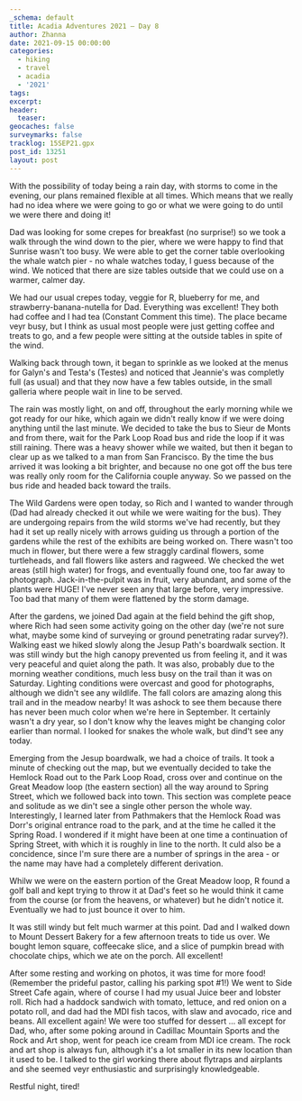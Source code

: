 ```yaml
---
_schema: default
title: Acadia Adventures 2021 – Day 8
author: Zhanna
date: 2021-09-15 00:00:00
categories:
  - hiking
  - travel
  - acadia
  - '2021'
tags:
excerpt: 
header:
  teaser:
geocaches: false
surveymarks: false
tracklog: 15SEP21.gpx
post_id: 13251
layout: post
---
```


With the possibility of today being a rain day, with storms to come in the evening, our plans remained flexible at all times. Which means that we really had no idea where we were going to go or what we were going to do until we were there and doing it!

Dad was looking for some crepes for breakfast (no surprise!) so we took a walk through the wind down to the pier, where we were happy to find that Sunrise wasn't too busy. We were able to get the corner table overlooking the whale watch pier - no whale watches today, I guess because of the wind. We noticed that there are size tables outside that we could use on a warmer, calmer day. 

We had our usual crepes today, veggie for R, blueberry for me, and strawberry-banana-nutella for Dad. Everything was excellent! They both had coffee and I had tea (Constant Comment this time). The place became veyr busy, but I think as usual most people were just getting coffee and treats to go, and a few people were sitting at the outside tables in spite of the wind.

Walking back through town, it began to sprinkle as we looked at the menus for Galyn's and Testa's (Testes) and noticed that Jeannie's was completly full (as usual) and that they now have a few tables outside, in the small galleria where people wait in line to be served.

The rain was mostly light, on and off, throughout the early morning while we got ready for our hike, which again we didn't really know if we were doing anything until the last minute. We decided to take the bus to Sieur de Monts and from there, wait for the Park Loop Road bus and ride the loop if it was still raining. There was a heavy shower while we waited, but then it began to clear up as we talked to a man from San Francisco. By the time the bus arrived it was looking a bit brighter, and because no one got off the bus tere was really only room for the California couple anyway. So we passed on the bus ride and headed back toward the trails.

The Wild Gardens were open today, so Rich and I wanted to wander through (Dad had already checked it out while we were waiting for the bus). They are undergoing repairs from the wild storms we've had recently, but they had it set up really nicely with arrows guiding us through a portion of the gardens while the rest of the exhibits are being worked on. There wasn't too much in flower, but there were a few straggly cardinal flowers, some turtleheads, and fall flowers like asters and ragweed. We checked the wet areas (still high water) for frogs, and eventually found one, too far away to photograph. Jack-in-the-pulpit was in fruit, very abundant, and some of the plants were HUGE! I've never seen any that large before, very impressive. Too bad that many of them were flattened by the storm damage.

After the gardens, we joined Dad again at the field behind the gift shop, where Rich had seen some activity going on the other day (we're not sure what, maybe some kind of surveying or ground penetrating radar survey?). Walking east we hiked slowly along the Jesup Path's boardwalk section. It was still windy but the high canopy prevented us from feeling it, and it was very peaceful and quiet along the path. It was also, probably due to the morning weather conditions, much less busy on the trail than it was on Saturday. Lighting conditions were overcast and good for photographs, although we didn't see any wildlife. The fall colors are amazing along this trail and in the meadow nearby! It was ashock to see them because there has never been much color when we're here in September. It certainly wasn't a dry year, so I don't know why the leaves might be changing color earlier than normal. I looked for snakes the whole walk, but dind't see any today.

Emerging from the Jesup boardwalk, we had a choice of trails. It took a minute of checking out the map, but we eventually decided to take the Hemlock Road out to the Park Loop Road, cross over and continue on the Great Meadow loop (the eastern section) all the way around to Spring Street, which we followed back into town. This section was complete peace and solitude as we din't see a single other person the whole way. Interestingly, I learned later from Pathmakers that the Hemlock Road was Dorr's original entrance road to the park, and at the time he called it the Spring Road. I wondered if it might have been at one time a continuation of Spring Street, with which it is roughly in line to the north. It culd also be a concidence, since I'm sure there are a number of springs in the area - or the name may have had a completely different derivation.

Whilw we were on the eastern portion of the Great Meadow loop, R found a golf ball and kept trying to throw it at Dad's feet so he would think it came from the course (or from the heavens, or whatever) but he didn't notice it. Eventually we had to just bounce it over to him. 

It was still windy but felt much warmer at this point. Dad and I walked down to Mount Dessert Bakery for a few afternoon treats to tide us over. We bought lemon square, coffeecake slice, and a slice of pumpkin bread with chocolate chips, which we ate on the porch. All excellent! 

After some resting and working on photos, it was time for more food!  (Remember the  prideful pastor, calling his parking spot #1!) We went to Side Street Cafe again, where of course I had my usual Juice beer and lobster roll. Rich had a haddock sandwich with tomato, lettuce, and red onion on a potato roll, and dad had the MDI fish tacos, with slaw and avocado, rice and beans. All excellent again! We were too stuffed for dessert ... all except for Dad, who, after some poking around in Cadillac Mountain Sports and the Rock and Art shop, went for peach ice cream from MDI ice cream. The rock and art shop is always fun, although it's a lot smaller in its new location than it used to be. I talked to the girl working there about flytraps and airplants and she seemed veyr enthusiastic and surprisingly knowledgeable.

Restful night, tired!


